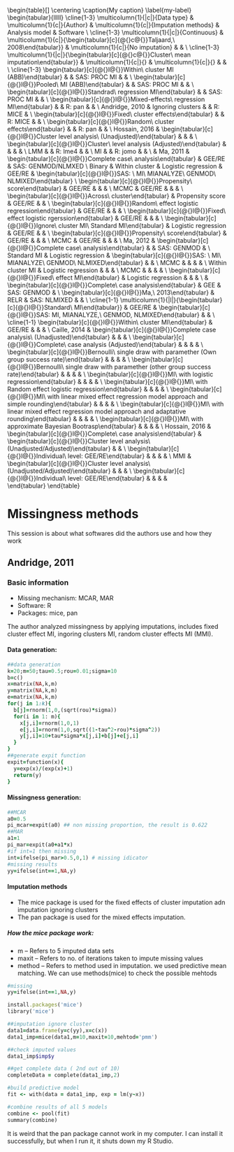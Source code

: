 
\begin{table}[]
\centering
\caption{My caption}
\label{my-label}
\begin{tabular}{lllll}
\cline{1-3}
\multicolumn{1}{|c|}{Data type}                                                                                           & \multicolumn{1}{c|}{Author}                                                              & \multicolumn{1}{c|}{Imputation methods}                                                           & Analysis model & Software                                                                                          \\ \cline{1-3}
\multicolumn{1}{|c|}{Continuous}                                                                                          & \multicolumn{1}{c|}{\begin{tabular}[c]{@{}c@{}}Taljaard,\\   2008\end{tabular}}          & \multicolumn{1}{c|}{No imputation}                                                                &                &                                                                                                   \\ \cline{1-3}
\multicolumn{1}{|c|}{\begin{tabular}[c]{@{}c@{}}Cluster\\   mean imputation\end{tabular}}                                 & \multicolumn{1}{c|}{}                                                                    & \multicolumn{1}{c|}{}                                                                             &                &                                                                                                   \\ \cline{1-3}
\begin{tabular}[c]{@{}l@{}}Within\\   cluster MI (ABB)\end{tabular}                                                       &                                                                                          & SAS: PROC MI                                                                                      &                &                                                                                                   \\
\begin{tabular}[c]{@{}l@{}}Pooled\\   MI (ABB)\end{tabular}                                                               &                                                                                          & SAS: PROC MI                                                                                      &                &                                                                                                   \\
\begin{tabular}[c]{@{}l@{}}Standrad\\   regression MI\end{tabular}                                                        &                                                                                          & SAS: PROC MI                                                                                      &                &                                                                                                   \\
\begin{tabular}[c]{@{}l@{}}Mixed-effects\\   regression MI\end{tabular}                                                   &                                                                                          & R: pan                                                                                            &                &                                                                                                   \\
Andridge, 2010                                                                                                            & Ignoring clusters                                                                        &                                                                                                   & R: MICE        &                                                                                                   \\
\begin{tabular}[c]{@{}l@{}}Fixed\\   cluster effects\end{tabular}                                                         &                                                                                          & R: MICE                                                                                           &                &                                                                                                   \\
\begin{tabular}[c]{@{}l@{}}Random\\   cluster effects\end{tabular}                                                        &                                                                                          & R: pan                                                                                            &                &                                                                                                   \\
Hossain, 2016                                                                                                             & \begin{tabular}[c]{@{}l@{}}Cluster level analysis\\   (Unadjusted)\end{tabular}          &                                                                                                   &                &                                                                                                   \\
\begin{tabular}[c]{@{}l@{}}Cluster\\   level analysis (Adjusted)\end{tabular}                                             &                                                                                          &                                                                                                   &                &                                                                                                   \\
LMM                                                                                                                       &                                                                                          & R: lme4                                                                                           &                &                                                                                                   \\
MI                                                                                                                        &                                                                                          & R: jomo                                                                                           &                &                                                                                                   \\
                                                                                                                          & Ma, 2011                                                                                 & \begin{tabular}[c]{@{}l@{}}Complete case\\   analysis\end{tabular}                                & GEE/RE         & SAS: GENMOD/NLMXED                                                                                \\
Binary                                                                                                                    & Within cluster                                                                           & Logistic regression                                                                               & GEE/RE         & \begin{tabular}[c]{@{}l@{}}SAS: \\     MI\\     MIANALYZE\\     GENMOD\\     NLMIXED\end{tabular} \\
\begin{tabular}[c]{@{}l@{}}Propensity\\   score\end{tabular}                                                              & GEE/RE                                                                                   &                                                                                                   &                &                                                                                                   \\
MCMC                                                                                                                      & GEE/RE                                                                                   &                                                                                                   &                &                                                                                                   \\
\begin{tabular}[c]{@{}l@{}}Across\\   cluster\end{tabular}                                                                & Propensity score                                                                         & GEE/RE                                                                                            &                &                                                                                                   \\
\begin{tabular}[c]{@{}l@{}}Random\\   effect logistic regression\end{tabular}                                             & GEE/RE                                                                                   &                                                                                                   &                &                                                                                                   \\
\begin{tabular}[c]{@{}l@{}}Fixed\\   effect logistic rgerssion\end{tabular}                                               & GEE/RE                                                                                   &                                                                                                   &                &                                                                                                   \\
\begin{tabular}[c]{@{}l@{}}Ignore\\   cluster MI\\     Standard MI\end{tabular}                                           & Logistic regression                                                                      & GEE/RE                                                                                            &                &                                                                                                   \\
\begin{tabular}[c]{@{}l@{}}Propensity\\   score\end{tabular}                                                              & GEE/RE                                                                                   &                                                                                                   &                &                                                                                                   \\
MCMC                                                                                                                      & GEE/RE                                                                                   &                                                                                                   &                &                                                                                                   \\
Ma, 2012                                                                                                                  & \begin{tabular}[c]{@{}l@{}}Complete case\\   analysis\end{tabular}                       &                                                                                                   & SAS: GENMOD    &                                                                                                   \\
Standard MI                                                                                                               & Logistic regression                                                                      & \begin{tabular}[c]{@{}l@{}}SAS: \\     MI\\     MIANALYZE\\     GENMOD\\     NLMIXED\end{tabular} &                &                                                                                                   \\
MCMC                                                                                                                      &                                                                                          &                                                                                                   &                &                                                                                                   \\
Within cluster MI                                                                                                         & Logistic regression                                                                      &                                                                                                   &                &                                                                                                   \\
MCMC                                                                                                                      &                                                                                          &                                                                                                   &                &                                                                                                   \\
\begin{tabular}[c]{@{}l@{}}Fixed\\   effect MI\end{tabular}                                                               & Logistic regression                                                                      &                                                                                                   &                &                                                                                                   \\
                                                                                                                          & \begin{tabular}[c]{@{}l@{}}Complete\\   case analysis\end{tabular}                       & GEE                                                                                               & SAS: GENMOD    &                                                                                                   \\
\begin{tabular}[c]{@{}l@{}}Ma,\\   2013\end{tabular}                                                                      & RELR                                                                                     & SAS: NLMIXED                                                                                      &                &                                                                                                   \\ \cline{1-1}
\multicolumn{1}{|l|}{\begin{tabular}[c]{@{}l@{}}Standard\\   MI\end{tabular}}                                             & GEE/RE                                                                                   & \begin{tabular}[c]{@{}l@{}}SAS: MI, MIANALYZE,\\   GENMOD, NLMIXED\end{tabular}                   &                &                                                                                                   \\ \cline{1-1}
\begin{tabular}[c]{@{}l@{}}Within\\   cluster MI\end{tabular}                                                             & GEE/RE                                                                                   &                                                                                                   &                &                                                                                                   \\
Caille, 2014                                                                                                              & \begin{tabular}[c]{@{}l@{}}Complete case analysis\\   (Unadjusted)\end{tabular}          &                                                                                                   &                &                                                                                                   \\
\begin{tabular}[c]{@{}l@{}}Complete\\   case analysis (Adjusted)\end{tabular}                                             &                                                                                          &                                                                                                   &                &                                                                                                   \\
\begin{tabular}[c]{@{}l@{}}Bernoulli\\   single draw with paramether (Own group success rate)\end{tabular}                &                                                                                          &                                                                                                   &                &                                                                                                   \\
\begin{tabular}[c]{@{}l@{}}Bernoulli\\   single draw with paramether (other group success rate)\end{tabular}              &                                                                                          &                                                                                                   &                &                                                                                                   \\
\begin{tabular}[c]{@{}l@{}}MI\\   with logistic regression\end{tabular}                                                   &                                                                                          &                                                                                                   &                &                                                                                                   \\
\begin{tabular}[c]{@{}l@{}}MI\\   with Random effect logistic regression\end{tabular}                                     &                                                                                          &                                                                                                   &                &                                                                                                   \\
\begin{tabular}[c]{@{}l@{}}MI\\   with linear mixed effect regression model approach and simple rounding\end{tabular}     &                                                                                          &                                                                                                   &                &                                                                                                   \\
\begin{tabular}[c]{@{}l@{}}MI\\   with linear mixed effect regression model approach and adaptative rounding\end{tabular} &                                                                                          &                                                                                                   &                &                                                                                                   \\
\begin{tabular}[c]{@{}l@{}}MI\\   with approximate Bayesian Bootrasp\end{tabular}                                         &                                                                                          &                                                                                                   &                &                                                                                                   \\
Hossain, 2016                                                                                                             & \begin{tabular}[c]{@{}l@{}}Complete\\   case analysis\end{tabular}                       & \begin{tabular}[c]{@{}l@{}}Cluster level analysis\\   (Unadjusted/Adjusted)\end{tabular}          &                &                                                                                                   \\
\begin{tabular}[c]{@{}l@{}}Individual\\   level: GEE/RE\end{tabular}                                                      &                                                                                          &                                                                                                   &                &                                                                                                   \\
MMI                                                                                                                       & \begin{tabular}[c]{@{}l@{}}Cluster level analysis\\   (Unadjusted/Adjusted)\end{tabular} &                                                                                                   &                &                                                                                                   \\
\begin{tabular}[c]{@{}l@{}}Individual\\   level: GEE/RE\end{tabular}                                                      &                                                                                          &                                                                                                   &                &                                                                                                  
\end{tabular}
\end{table}

# Missingness methods

This session is about what softwares did the authors use and how they work


## Andridge, 2011
### Basic information
* Missing mechanism: MCAR, MAR
* Software: R
* Packages: mice, pan

The author analyzed missingness by applying imputations, includes fixed cluster effect MI, ingoring clusters MI, random cluster effects MI (MMI).

#### Data generation:
```ruby
##data generation
k=20;m=50;tau=0.5;rou=0.01;sigma=10
b=c()
x=matrix(NA,k,m)
y=matrix(NA,k,m)
e=matrix(NA,k,m)
for(j in 1:k){
  b[j]=rnorm(1,0,(sqrt(rou)*sigma))
  for(i in 1: m){
    x[j,i]=rnorm(1,0,1)
    e[j,i]=rnorm(1,0,sqrt((1-tau^2-rou)*sigma^2))
    y[j,i]=10+tau*sigma*x[j,i]+b[j]+e[j,i]
  }
}
##generate expit function
expit=function(x){
  y=exp(x)/(exp(x)+1)
  return(y)
}
```

#### Missingness generation:
```ruby
##MCAR
a0=0.5
pi_mcar=expit(a0) ## non missing proportion, the result is 0.622 
##MAR
a1=1
pi_mar=expit(a0+a1*x)
#if int=1 then missing
int=ifelse(pi_mar>0.5,0,1) # missing idicator
#missing results
yy=ifelse(int==1,NA,y)
```
#### Imputation methods
* The mice package is used for the fixed effects of cluster imputation adn imputation ignoring clusters
* The pan package is used for the mixed effects imputation. 

##### How the mice package work:

* m  – Refers to 5 imputed data sets
* maxit – Refers to no. of iterations taken to impute missing values
* method – Refers to method used in imputation. we used predictive mean matching. We can use methods(mice) to check the possible mehtods

```ruby
#missing
yy=ifelse(int==1,NA,y)

install.packages('mice')
library('mice')

##imputation ignore cluster 
data1=data.frame(y=c(yy),x=c(x))
data1_imp=mice(data1,m=10,maxit=10,mehtod='pmm')

##check imputed values
data1_imp$imp$y

##get complete data ( 2nd out of 10)
completeData = complete(data1_imp,2)

#build predictive model
fit <- with(data = data1_imp, exp = lm(y~x)) 

#combine results of all 5 models
combine <- pool(fit)
summary(combine)
```

It is weird that the pan package cannot work in my computer. I can install it successfully, but when I run it, it shuts down my R Studio.  


